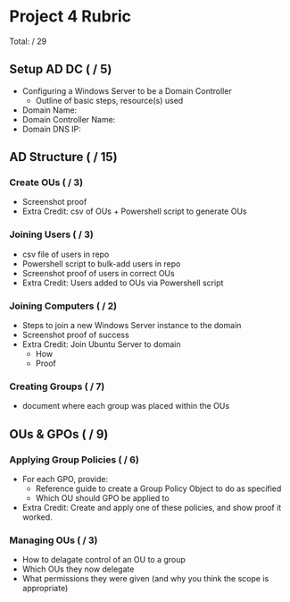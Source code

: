 # Project 4 Rubric

Total: / 29

## Setup AD DC ( / 5)

- Configuring a Windows Server to be a Domain Controller
  - Outline of basic steps, resource(s) used
- Domain Name:
- Domain Controller Name:
- Domain DNS IP:

## AD Structure ( / 15)

### Create OUs ( / 3)

- Screenshot proof
- Extra Credit: csv of OUs + Powershell script to generate OUs

### Joining Users ( / 3)

- csv file of users in repo
- Powershell script to bulk-add users in repo
- Screenshot proof of users in correct OUs
- Extra Credit: Users added to OUs via Powershell script

### Joining Computers ( / 2)

- Steps to join a new Windows Server instance to the domain
- Screenshot proof of success
- Extra Credit: Join Ubuntu Server to domain
  - How
  - Proof

### Creating Groups ( / 7)

- document where each group was placed within the OUs

## OUs & GPOs ( / 9)

### Applying Group Policies ( / 6)

- For each GPO, provide:
  - Reference guide to create a Group Policy Object to do as specified
  - Which OU should GPO be applied to
- Extra Credit: Create and apply one of these policies, and show proof it worked.

### Managing OUs ( / 3)

- How to delagate control of an OU to a group
- Which OUs they now delegate
- What permissions they were given (and why you think the scope is appropriate)
